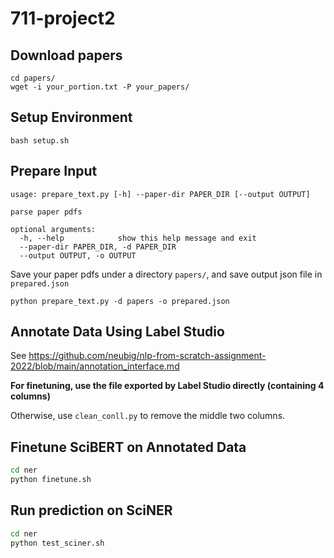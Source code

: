 # 711-project2

## Download papers

```
cd papers/
wget -i your_portion.txt -P your_papers/
```

## Setup Environment

```
bash setup.sh
```

## Prepare Input

```
usage: prepare_text.py [-h] --paper-dir PAPER_DIR [--output OUTPUT]

parse paper pdfs

optional arguments:
  -h, --help            show this help message and exit
  --paper-dir PAPER_DIR, -d PAPER_DIR
  --output OUTPUT, -o OUTPUT
```

Save your paper pdfs under a directory `papers/`, and save output json file in `prepared.json`

```
python prepare_text.py -d papers -o prepared.json
```

## Annotate Data Using Label Studio

See https://github.com/neubig/nlp-from-scratch-assignment-2022/blob/main/annotation_interface.md

**For finetuning, use the file exported by Label Studio directly (containing 4 columns)**

Otherwise, use `clean_conll.py` to remove the middle two columns.

## Finetune SciBERT on Annotated Data

```bash
cd ner
python finetune.sh
```

## Run prediction on SciNER

```bash
cd ner
python test_sciner.sh
```
